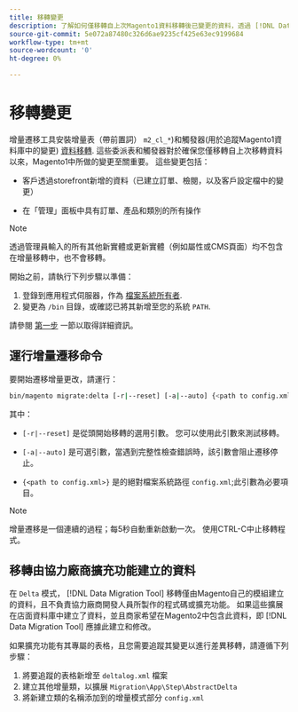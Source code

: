 ```yaml
---
title: 移轉變更
description: 了解如何僅移轉自上次Magento1資料移轉後已變更的資料，透過 [!DNL Data Migration Tool].
source-git-commit: 5e072a87480c326d6ae9235cf425e63ec9199684
workflow-type: tm+mt
source-wordcount: '0'
ht-degree: 0%

---
```



# 移轉變更

增量遷移工具安裝增量表（帶前置詞） `m2_cl_*`)和觸發器(用於追蹤Magento1資料庫中的變更) [資料移轉](data.md). 這些委派表和觸發器對於確保您僅移轉自上次移轉資料以來，Magento1中所做的變更至關重要。 這些變更包括：

* 客戶透過storefront新增的資料（已建立訂單、檢閱，以及客戶設定檔中的變更）

* 在「管理」面板中具有訂單、產品和類別的所有操作

>[!NOTE]
>
>透過管理員輸入的所有其他新實體或更新實體（例如屬性或CMS頁面）均不包含在增量移轉中，也不會移轉。


開始之前，請執行下列步驟以準備：

1. 登錄到應用程式伺服器，作為 [檔案系統所有者](../../../installation/prerequisites/file-system/overview.md).
1. 變更為 `/bin` 目錄，或確認已將其新增至您的系統 `PATH`.

請參閱 [第一步](overview.md#first-steps) 一節以取得詳細資訊。

## 運行增量遷移命令

要開始遷移增量更改，請運行：

```bash
bin/magento migrate:delta [-r|--reset] [-a|--auto] {<path to config.xml>}
```

其中：

* `[-r|--reset]` 是從頭開始移轉的選用引數。 您可以使用此引數來測試移轉。

* `[-a|--auto]` 是可選引數，當遇到完整性檢查錯誤時，該引數會阻止遷移停止。

* `{<path to config.xml>}` 是的絕對檔案系統路徑 `config.xml`;此引數為必要項目。

>[!NOTE]
>
>增量遷移是一個連續的過程；每5秒自動重新啟動一次。 使用CTRL-C中止移轉程式。


## 移轉由協力廠商擴充功能建立的資料

在 `Delta` 模式， [!DNL Data Migration Tool] 移轉僅由Magento自己的模組建立的資料，且不負責協力廠商開發人員所製作的程式碼或擴充功能。 如果這些擴展在店面資料庫中建立了資料，並且商家希望在Magento2中包含此資料，即 [!DNL Data Migration Tool] 應據此建立和修改。

如果擴充功能有其專屬的表格，且您需要追蹤其變更以進行差異移轉，請遵循下列步驟：

1. 將要追蹤的表格新增至 `deltalog.xml` 檔案
1. 建立其他增量類，以擴展 `Migration\App\Step\AbstractDelta`
1. 將新建立類的名稱添加到的增量模式部分 `config.xml`

